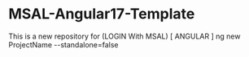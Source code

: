 # MSAL-Angular17-Template
This is a new repository for (LOGIN With MSAL) [ ANGULAR ] ng new ProjectName --standalone=false
